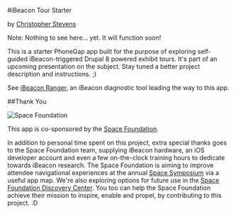 #iBeacon Tour Starter

by [Christopher Stevens](http://www.christopherstevens.cc)

Note: Nothing to see here... yet. It will function soon!

This is a starter PhoneGap app built for the purpose of exploring self-guided iBeacon-triggered Drupal 8 powered exhibit tours. It's part of an upcoming presentation on the subject. Stay tuned a better project description and instructions. ;)

See [iBeacon Ranger](https://github.com/owntheweb/ibeacon-ranger), an iBeacon diagnostic tool leading the way to this app.

##Thank You

![Space Foundation](http://www.spacefoundation.org/m/vcards/images/sfLogo.png)

This app is co-sponsored by the [Space Foundation](http://www.spacefoundation.org).

In addition to personal time spent on this project, extra special thanks goes to the Space Foundation team, supplying iBeacon hardware, an iOS developer account and even a few on-the-clock training hours to dedicate towards iBeacon research. The Space Foundation is aiming to improve attendee navigational experiences at the annual [Space Symposium](http://www.spacesymposium.org) via a useful app map. We're also exploring options for future use in the [Space Foundation Discovery Center](http://www.spacefoundation.org/museum). You too can help the Space Foundation achieve their mission to inspire, enable and propel, by contributing to this project. :D